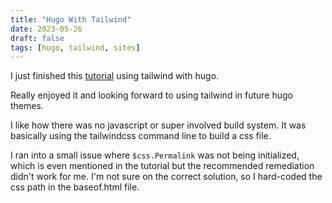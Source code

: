 ```yaml
---
title: "Hugo With Tailwind"
date: 2023-05-26
draft: false
tags: [hugo, tailwind, sites]
---
```


I just finished this [tutorial](https://www.hugotutorial.com/posts/2022-01-03-hugo-and-tailwindcss-3.0/) using tailwind with hugo.

Really enjoyed it and looking forward to using tailwind in future hugo themes. 

I like how there was no javascript or super involved build system. It was basically using the tailwindcss command line to build a css file.

I ran into a small issue where `$css.Permalink` was not being initialized, which is even mentioned in the tutorial but the recommended remediation didn't work for me. I'm not sure on the correct solution, so I hard-coded the css path in the baseof.html file. 
